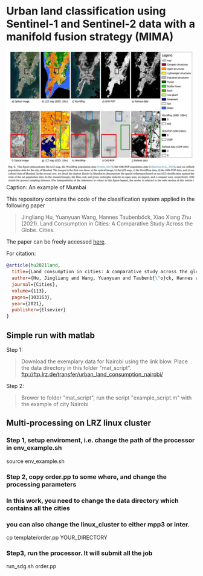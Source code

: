 # Urban land classification using Sentinel-1 and Sentinel-2 data with a manifold fusion strategy (MIMA)
![An example of Mumbai](https://github.com/Jingliang-Hu/urban-land-consumption/blob/master/an_example_of_mumbai.jpg)
Caption: An example of Mumbai

This repository contains the code of the classification system applied in the following paper
> Jingliang Hu, Yuanyuan Wang, Hannes Taubenböck, Xiao Xiang Zhu (2021). Land Consumption in Cities: A Comparative Study Across the Globe. Cities.

The paper can be freely accessed [here](https://www.sciencedirect.com/science/article/pii/S0264275121000615).

For citation:
```bibtex
@article{hu2021land,
  title={Land consumption in cities: A comparative study across the globe},
  author={Hu, Jingliang and Wang, Yuanyuan and Taubenb{\"o}ck, Hannes and Zhu, Xiao Xiang},
  journal={Cities},
  volume={113},
  pages={103163},
  year={2021},
  publisher={Elsevier}
}
```

## Simple run with matlab
Step 1: 
> Download the exemplary data for Nairobi using the link blow. Place the data directory in this folder "mat_script".
> ftp://ftp.lrz.de/transfer/urban_land_consumption_nairobi/

Step 2: 
> Brower to folder "mat_script", run the script "example_script.m" with the example of city Nairobi


## Multi-processing on LRZ linux cluster
### Step 1, setup enviroment, i.e. change the path of the processor in env_example.sh
source env_example.sh

### Step 2, copy order.pp to some where, and change the processing parameters
### In this work, you need to change the data directory which contains all the cities
### you can also change the linux_cluster to either mpp3 or inter.
cp template/order.pp YOUR_DIRECTORY

### Step3, run the processor. It will submit all the job 
run_sdg.sh order.pp



